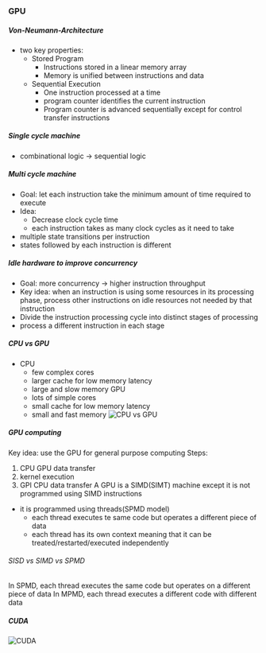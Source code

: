 ### GPU

##### Von-Neumann-Architecture

- two key properties:
  - Stored Program
    - Instructions stored in a linear memory array
    - Memory is unified between instructions and data
  - Sequential Execution
    - One instruction processed at a time
    - program counter identifies the current instruction
    - Program counter is advanced sequentially except for control transfer instructions

##### Single cycle machine

- combinational logic -> sequential logic

##### Multi cycle machine

- Goal: let each instruction take the minimum amount of time required to execute
- Idea:
  - Decrease clock cycle time
  - each instruction takes as many clock cycles as it need to take
- multiple state transitions per instruction
- states followed by each instruction is different

##### Idle hardware to improve concurrency

- Goal: more concurrency -> higher instruction throughput
- Key idea: when an instruction is using some resources in its processing phase, process other instructions on idle resources not needed by that instruction
- Divide the instruction processing cycle into distinct stages of processing
- process a different instruction in each stage

##### CPU vs GPU

- CPU
  - few complex cores
  - larger cache for low memory latency
  - large and slow memory
    GPU
  - lots of simple cores
  - small cache for low memory latency
  - small and fast memory
    ![CPU vs GPU](https://i.imgur.com/XKo4KVp.png)

##### GPU computing

Key idea: use the GPU for general purpose computing
Steps:

1. CPU GPU data transfer
2. kernel execution
3. GPI CPU data transfer
   A GPU is a SIMD(SIMT) machine
   except it is not programmed using SIMD instructions

- it is programmed using threads(SPMD model)
  - each thread executes te same code but operates a different piece of data
  - each thread has its own context meaning that it can be treated/restarted/executed independently

###### SISD vs SIMD vs SPMD

In SPMD, each thread executes the same code but operates on a different piece of data
In MPMD, each thread executes a different code with different data

##### CUDA

![CUDA](https://i.imgur.com/yxlNKaF.png)
